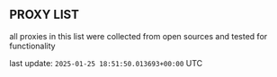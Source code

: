 ## PROXY LIST

all proxies in this list were collected from open sources and tested for functionality

last update: `2025-01-25 18:51:50.013693+00:00` UTC